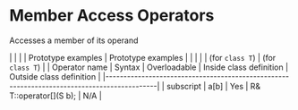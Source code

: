 # Member Access Operators

Accesses a member of its operand

|               |        |              | Prototype examples      | Prototype examples       |
|               |        |              | (for `class T`)         | (for `class T`)          |
| Operator name | Syntax | Overloadable | Inside class definition | Outside class definition |
|--------------------------------------------------------------------------------------------|
|  subscript    |  a[b]  |    Yes       | R& T::operator[](S b);  |           N/A            |
